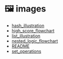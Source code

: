# 🖼 images

<!--Index-->

- [hash_illustration](./images/hash_illustration.png)
- [high_score_flowchart](./images/high_score_flowchart.png)
- [list_illustration](./images/list_illustration.png)
- [nested_logic_flowchart](./images/nested_logic_flowchart.png)
- [README](./images/README.md)
- [set_operations](./images/set_operations.png)

<!--Index-->
